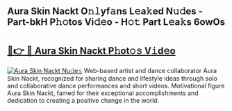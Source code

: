 ## Aura Skin Nackt O𝚗𝚕yf𝚊ns L𝚎a𝚔ed N𝚞𝚍es - Part-bkH P𝚑𝚘tos Vi𝚍𝚎o - H𝚘𝚝 Part L𝚎a𝚔s 6owOs

# <h2><a href="http://kfcfn2.oniu.top/?m=Aura+Skin+Nackt">🔗👉 🔴 Aura Skin Nackt P𝚑ot𝚘𝚜 V𝚒d𝚎o</a></h2>

[![Aura Skin Nackt Nu𝚍e𝚜](https://i.imgur.com/0qMVB7G.gif)](http://kfcfn2.oniu.top/?m=Aura+Skin+Nackt)
Web-based artist and dance collaborator Aura Skin Nackt, recognized for sharing dance and lifestyle ideas through solo and collaborative dance performances and short videos. Motivational figure Aura Skin Nackt, famed for their exceptional accomplishments and dedication to creating a positive change in the world.  
